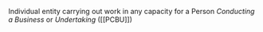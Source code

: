Individual entity carrying out work in any capacity for a Person *Conducting a Business* or *Undertaking* ([[PCBU]])